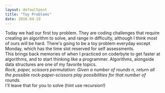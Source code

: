 ```yaml
---
layout: defaultpost
title: "Toy Problems"
date: 2016-04-19
---
```


Today we had our first toy problem. They are coding challenges that require creating an algorithm to solve, and range in difficulty, although I think most of ours will be hard. There's going to be a toy problem everyday except Monday, which has the time slot reserved for self assessments.<br />
This brings back memories of when I practiced on coderbyte to get faster at algorithms, and to start thinking like a programmer. Algorithms, alongside data structures are one of my favorite topics.<br />
_Rock, paper, scissors permutation: Given a number of rounds n, return all the possible rock-paper-scissors play possibilities for that number of rounds._<br />
I'll leave that for you to solve (hint use recursion!)